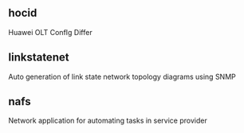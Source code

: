 
## hocid
Huawei OLT ConfIg Differ 

## linkstatenet
Auto generation of link state network topology diagrams using SNMP 

## nafs
Network application for automating tasks in service provider


